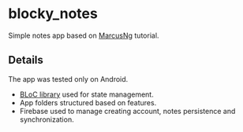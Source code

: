 # blocky_notes
Simple notes app based on [MarcusNg](https://github.com/MarcusNg) tutorial.

## Details
The app was tested only on Android.

- [BLoC library](https://bloclibrary.dev) used for state management.
- App folders structured based on features.
- Firebase used to manage creating account, notes persistence and synchronization.

